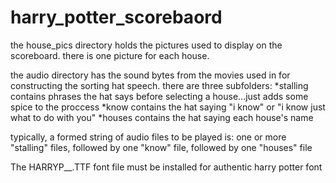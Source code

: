 # harry_potter_scorebaord
the house_pics directory holds the pictures used to display on the scoreboard. there is one picture for each house.


the audio directory has the sound bytes from the movies used in for constructing the sorting hat speech.
there are three subfolders:
  *stalling contains phrases the hat says before selecting a house...just adds some spice to the proccess
  *know contains the hat saying "i know" or "i know just what to do with you"
  *houses contains the hat saying each house's name

typically, a formed string of audio files to be played is:
  one or more "stalling" files, followed by one "know" file, followed by one "houses" file
  
The HARRYP__.TTF font file must be installed for authentic harry potter font

